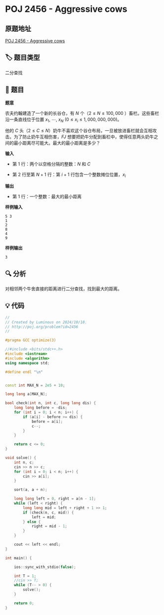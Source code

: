 # POJ 2456 - Aggressive cows

## 原题地址

[POJ 2456 - Aggressive cows](http://poj.org/problem?id=2456)

## 🏷️ 题目类型

二分查找

## 📜 题目

**题意**

农夫约翰建造了一个新的长谷仓，有 $N$ 个（$2 \leq N \leq 100,000$
）畜栏。这些畜栏沿一条直线位于位置 $x_{1}, ~\cdots, ~x_{N} ~(0 \leq x_{i} \leq 1,000,000,000)$。

他的 $C$ 头（$2 \leq C \leq N$）奶牛不喜欢这个谷仓布局，一旦被放进畜栏就会互相攻击。为了防止奶牛互相伤害，$FJ$
想要把奶牛分配到畜栏中，使得任意两头奶牛之间的最小距离尽可能大。最大的最小距离是多少？

**输入**

- 第 $1$ 行：两个以空格分隔的整数：$N$ 和 $C$

- 第 $2$ 行至第 $N + 1$ 行：第 $i + 1$ 行包含一个整数摊位位置，$x_{i}$

**输出**

- 第 $1$ 行：一个整数：最大的最小距离

**样例输入**

```text
5 3
1
2
8
4
9
```

**样例输出**

```text
3
```

## 🔍 分析

对相邻两个牛舍直接的距离进行二分查找，找到最大的距离。

## 💡 代码

```C++
//
// Created by Luminous on 2024/10/18.
// http://poj.org/problem?id=2456
//

#pragma GCC optimize(3)

//#include <bits/stdc++.h>
#include <iostream>
#include <algorithm>
using namespace std;

#define endl "\n"


const int MAX_N = 2e5 + 10;

long long a[MAX_N];

bool check(int n, int c, long long dis) {
    long long before = -dis;
    for (int i = 0; i < n; i++) {
        if (a[i] - before >= dis) {
            before = a[i];
            c--;
        }
    }

    return c <= 0;
}

void solve() {
    int n, c;
    cin >> n >> c;
    for (int i = 0; i < n; i++) {
        cin >> a[i];
    }

    sort(a, a + n);

    long long left = 0, right = a[n - 1];
    while (left < right) {
        long long mid = left + right + 1 >> 1;
        if (check(n, c, mid)) {
            left = mid;
        } else {
            right = mid - 1;
        }
    }

    cout << left << endl;
}

int main() {

    ios::sync_with_stdio(false);

    int T = 1;
    //cin >> T;
    while (T-- > 0) {
        solve();
    }

    return 0;
}
```